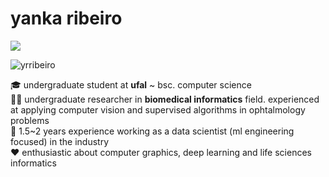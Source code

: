 <!-- <img align='right' src="https://github-readme-stats.vercel.app/api/top-langs/?username=yrribeiro&theme=dark&langs_count=8&layout=compact)](https://github.com/anuraghazra/github-readme-stats"> -->

# yanka ribeiro
<a><a href="https://www.linkedin.com/in/yanka-ribeiro/"><img src="https://img.shields.io/badge/linkedin-%230077B5.svg?&logo=linkedin&logoColor=white"/></a>
<p align="left"> <img src="https://komarev.com/ghpvc/?username=yrribeiro&label=Profile%20views&color=0e75b6&style=flat" alt="yrribeiro" /> </p>
<p>
  
🎓 undergraduate student at <b>ufal</b> ~ bsc. computer science<br>
👨‍💻 undergraduate researcher in <b>biomedical informatics</b> field. experienced at applying computer vision and supervised algorithms in ophtalmology problems</b><br> 
💼 1.5~2 years experience working as a data scientist (ml engineering focused) in the industry<br>
❤ enthusiastic about computer graphics, deep learning and life sciences informatics<br>
</p>

